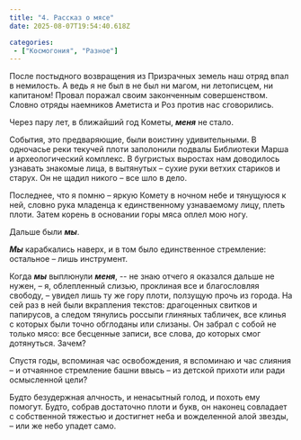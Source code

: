 ```yaml
---
title: "4. Рассказ о мясе"
date: 2025-08-07T19:54:40.618Z

categories:
 - ["Космогония", "Разное"]
---
```


После постыдного возвращения из Призрачных земель наш отряд впал в
немилость. А ведь я не был в не был ни магом, ни летописцем, ни
капитаном! Провал поражал своим законченным совершенством. Словно отряды
наемников Аметиста и Роз против нас сговорились.

Через пару лет, в ближайший год Кометы, ***меня*** не стало.

События, это предваряющие, были воистину удивительными. В одночасье реки
текучей плоти заполонили подвалы Библиотеки Марша и археологический
комплекс. В бугристых выростах нам доводилось узнавать знакомые лица, в
вытянутых – сухие руки ветхих стариков и старух. Он не щадил никого –
все шло в дело.

Последнее, что я помню – яркую Комету в ночном небе и тянущуюся к ней,
словно рука младенца к единственному узнаваемому лицу, плеть плоти.
Затем корень в основании горы мяса оплел мою ногу.

Дальше были ***мы***.

***Мы*** карабкались наверх, и в том было единственное стремление:
остальное – лишь инструмент.

Когда ***мы*** выплюнули ***меня***, -- не знаю отчего я оказался дальше
не нужен, – я, облепленный слизью, проклиная все и благословляя свободу,
– увидел лишь ту же гору плоти, ползущую прочь из города. На сей раз в
ней были вкрапления текстов: драгоценных свитков и папирусов, а следом
тянулись россыпи глиняных табличек, все клинья с которых были точно
обглоданы или слизаны. Он забрал с собой не только мясо: все бесценные
записи, все слова, до которых смог дотянуться. Зачем?

Спустя годы, вспоминая час освобождения, я вспоминаю и час слияния – и
отчаянное стремление башни ввысь – из детской прихоти или ради
осмысленной цели?

Будто безудержная алчность, и ненасытный голод, и похоть ему помогут.
Будто, собрав достаточно плоти и букв, он наконец совладает с
собственной тяжестью и достигнет неба и вожделенной алой звезды, – или
же небо упадет само.
